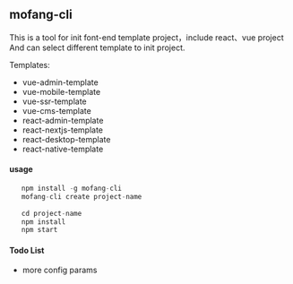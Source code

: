 ## mofang-cli

This is a tool for init font-end template project，include react、vue project And can select
different template to init project.

Templates:

   * vue-admin-template
   * vue-mobile-template
   * vue-ssr-template
   * vue-cms-template
   * react-admin-template
   * react-nextjs-template
   * react-desktop-template
   * react-native-template

#### usage

```javascript
   npm install -g mofang-cli
   mofang-cli create project-name
   
   cd project-name
   npm install
   npm start
```
  
#### Todo List
    
* more config params
